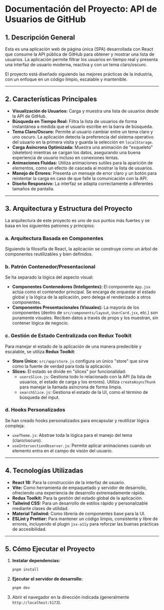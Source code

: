 # Documentación del Proyecto: API de Usuarios de GitHub

## 1. Descripción General

Esta es una aplicación web de página única (SPA) desarrollada con React que consume la API pública de GitHub para obtener y mostrar una lista de usuarios. La aplicación permite filtrar los usuarios en tiempo real y presenta una interfaz de usuario moderna, reactiva y con un tema claro/oscuro.

El proyecto está diseñado siguiendo las mejores prácticas de la industria, con un enfoque en un código limpio, escalable y mantenible.

---

## 2. Características Principales

-   **Visualización de Usuarios:** Carga y muestra una lista de usuarios desde la API de GitHub.
-   **Búsqueda en Tiempo Real:** Filtra la lista de usuarios de forma instantánea a medida que el usuario escribe en la barra de búsqueda.
-   **Tema Claro/Oscuro:** Permite al usuario cambiar entre un tema claro y uno oscuro. La aplicación detecta la preferencia del sistema operativo del usuario en la primera visita y guarda la selección en `localStorage`.
-   **Carga Asíncrona Optimizada:** Muestra una animación de "esqueleto" (skeleton) mientras se cargan los datos, asegurando una buena experiencia de usuario incluso en conexiones lentas.
-   **Animaciones Fluidas:** Utiliza animaciones sutiles para la aparición de elementos, como un efecto de cascada al mostrar la lista de usuarios.
-   **Manejo de Errores:** Presenta un mensaje de error claro y un botón para reintentar la carga en caso de que falle la comunicación con la API.
-   **Diseño Responsivo:** La interfaz se adapta correctamente a diferentes tamaños de pantalla.

---

## 3. Arquitectura y Estructura del Proyecto

La arquitectura de este proyecto es uno de sus puntos más fuertes y se basa en los siguientes patrones y principios:

### a. Arquitectura Basada en Componentes

Siguiendo la filosofía de React, la aplicación se construye como un árbol de componentes reutilizables y bien definidos.

### b. Patrón Contenedor/Presentacional

Se ha separado la lógica del aspecto visual:

-   **Componentes Contenedores (Inteligentes):** El componente `App.jsx` actúa como el contenedor principal. Se encarga de orquestar el estado global y la lógica de la aplicación, pero delega el renderizado a otros componentes.
-   **Componentes Presentacionales (Visuales):** La mayoría de los componentes (dentro de `src/components/layout`, `UserCard.jsx`, etc.) son puramente visuales. Reciben datos a través de props y los muestran, sin contener lógica de negocio.

### c. Gestión de Estado Centralizada con Redux Toolkit

Para manejar el estado de la aplicación de una manera predecible y escalable, se utiliza **Redux Toolkit**:

-   **Store Único:** `src/app/store.js` configura un único "store" que sirve como la fuente de verdad para toda la aplicación.
-   **Slices:** El estado se divide en "slices" por funcionalidad:
    -   `usersSlice.js`: Gestiona todo lo relacionado con la API (la lista de usuarios, el estado de carga y los errores). Utiliza `createAsyncThunk` para manejar la llamada asíncrona de forma limpia.
    -   `searchSlice.js`: Gestiona el estado de la UI, como el término de búsqueda del input.

### d. Hooks Personalizados

Se han creado hooks personalizados para encapsular y reutilizar lógica compleja:

-   `useTheme.js`: Abstrae toda la lógica para el manejo del tema (claro/oscuro).
-   `useIntersectionObserver.js`: Permite aplicar animaciones cuando un elemento entra en el campo de visión del usuario.

---

## 4. Tecnologías Utilizadas

-   **React 18:** Para la construcción de la interfaz de usuario.
-   **Vite:** Como herramienta de empaquetado y servidor de desarrollo, ofreciendo una experiencia de desarrollo extremadamente rápida.
-   **Redux Toolkit:** Para la gestión del estado global de la aplicación.
-   **Tailwind CSS:** Para un desarrollo de estilos rápido y personalizable mediante clases de utilidad.
-   **Material Tailwind:** Como librería de componentes base para la UI.
-   **ESLint y Prettier:** Para mantener un código limpio, consistente y libre de errores, incluyendo el plugin `jsx-a11y` para reforzar las buenas prácticas de accesibilidad.

---

## 5. Cómo Ejecutar el Proyecto

1.  **Instalar dependencias:**
    ```bash
    pnpm install
    ```

2.  **Ejecutar el servidor de desarrollo:**
    ```bash
    pnpm dev
    ```

3.  Abrir el navegador en la dirección indicada (generalmente `http://localhost:5173`).

